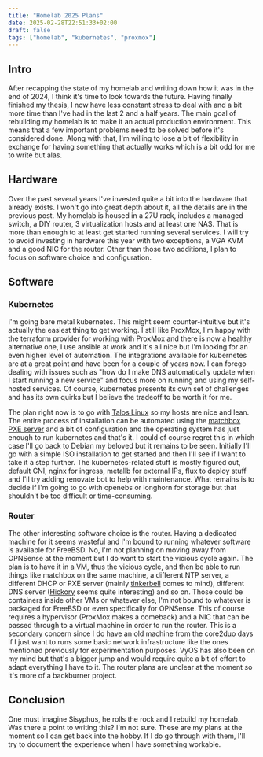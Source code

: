 ```yaml
---
title: "Homelab 2025 Plans"
date: 2025-02-28T22:51:33+02:00
draft: false
tags: ["homelab", "kubernetes", "proxmox"]
---
```


## Intro

After recapping the state of my homelab and writing down how it was in the end of 2024, I think it's time to look towards the future.
Having finally finished my thesis, I now have less constant stress to deal with and a bit more time than I've had in the last 2 and a half years.
The main goal of rebuilding my homelab is to make it an actual production environment.
This means that a few important problems need to be solved before it's considered done.
Along with that, I'm willing to lose a bit of flexibility in exchange for having something that actually works which is a bit odd for me to write but alas.

## Hardware

Over the past several years I've invested quite a bit into the hardware that already exists.
I won't go into great depth about it, all the details are in the previous post.
My homelab is housed in a 27U rack, includes a managed switch, a DIY router, 3 virtualization hosts and at least one NAS.
That is more than enough to at least get started running several services.
I will try to avoid investing in hardware this year with two exceptions, a VGA KVM and a good NIC for the router.
Other than those two additions, I plan to focus on software choice and configuration.

## Software

### Kubernetes

I'm going bare metal kubernetes.
This might seem counter-intuitive but it's actually the easiest thing to get working.
I still like ProxMox, I'm happy with the terraform provider for working with ProxMox and there is now a healthy alternative one, I use ansible at work and it's all nice but I'm looking for an even higher level of automation.
The integrations available for kubernetes are at a great point and have been for a couple of years now.
I can forego dealing with issues such as "how do I make DNS automatically update when I start running a new service" and focus more on running and using my self-hosted services.
Of course, kubernetes presents its own set of challenges and has its own quirks but I believe the tradeoff to be worth it for me.

The plan right now is to go with [Talos Linux](https://www.talos.dev/) so my hosts are nice and lean.
The entire process of installation can be automated using the [matchbox PXE server](https://matchbox.psdn.io/) and a bit of configuration and the operating system has just enough to run kubernetes and that's it.
I could of course regret this in which case I'll go back to Debian my beloved but it remains to be seen.
Initially I'll go with a simple ISO installation to get started and then I'll see if I want to take it a step further.
The kubernetes-related stuff is mostly figured out, default CNI, nginx for ingress, metallb for external IPs, flux to deploy stuff and I'll try adding renovate bot to help with maintenance.
What remains is to decide if I'm going to go with openebs or longhorn for storage but that shouldn't be too difficult or time-consuming.

### Router

The other interesting software choice is the router.
Having a dedicated machine for it seems wasteful and I'm bound to running whatever software is available for FreeBSD.
No, I'm not planning on moving away from OPNSense at the moment but I do want to start the vicious cycle again.
The plan is to have it in a VM, thus the vicious cycle, and then be able to run things like matchbox on the same machine, a different NTP server, a different DHCP or PXE server (mainly [tinkerbell](https://tinkerbell.org/) comes to mind), different DNS server ([Hickory](https://github.com/hickory-dns/hickory-dns) seems quite interesting) and so on.
Those could be containers inside other VMs or whatever else, I'm not bound to whatever is packaged for FreeBSD or even specifically for OPNSense.
This of course requires a hypervisor (ProxMox makes a comeback) and a NIC that can be passed through to a virtual machine in order to run the router.
This is a secondary concern since I do have an old machine from the core2duo days if I just want to runs some basic network infrastructure like the ones mentioned previously for experimentation purposes.
VyOS has also been on my mind but that's a bigger jump and would require quite a bit of effort to adapt everything I have to it.
The router plans are unclear at the moment so it's more of a backburner project.

## Conclusion

One must imagine Sisyphus, he rolls the rock and I rebuild my homelab.
Was there a point to writing this? I'm not sure.
These are my plans at the moment so I can get back into the hobby.
If I do go through with them, I'll try to document the experience when I have something workable.
